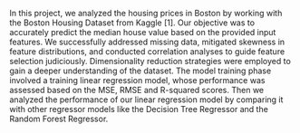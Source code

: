 In this project, we analyzed the housing prices in Boston by working with the Boston Housing 
Dataset from Kaggle [1]. Our objective was to accurately predict the median house value 
based on the provided input features. We successfully addressed missing data, mitigated 
skewness in feature distributions, and conducted correlation analyses to guide feature selection 
judiciously. Dimensionality reduction strategies were employed to gain a deeper 
understanding of the dataset.
The model training phase involved a training linear regression model, whose performance was 
assessed based on the MSE, RMSE and R-squared scores. Then we analyzed the performance 
of our linear regression model by comparing it with other regressor models like the Decision 
Tree Regressor and the Random Forest Regressor. 

